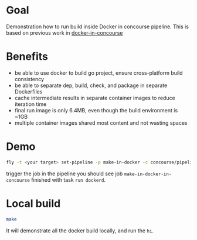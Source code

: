 # Goal
Demonstration how to run build inside Docker in concourse pipeline.
This is based on previous work in [docker-in-concourse](https://github.com/xinzweb/docker-in-concourse)

# Benefits

- be able to use docker to build go project, ensure cross-platform build consistency
- be able to separate dep, build, check, and package in separate Dockerfiles
- cache intermediate results in separate container images to reduce iteration time
- final run image is only 6.4MB, even though the build environment is ~1GB
- multiple container images shared most content and not wasting spaces

# Demo

```bash
fly -t <your target> set-pipeline -p make-in-docker -c concourse/pipeline.yaml
```

trigger the job in the pipeline you should see job `make-in-docker-in-concourse`
finished with task `run dockerd`.

# Local build

```bash
make
```

It will demonstrate all the docker build locally, and run the `hi`.
